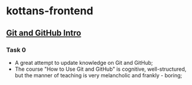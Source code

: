 # kottans-frontend
## [Git and GitHub Intro](https://github.com/kottans/frontend/blob/master/tasks/git-intro.md)
###  Task 0
- A great attempt to update knowledge on Git and GitHub;
- The course "How to Use Git and GitHub" is cognitive, well-structured, but the manner of teaching is very melancholic and frankly - boring;
